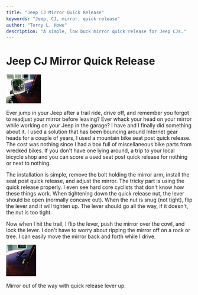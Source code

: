 ```yaml
---
title: "Jeep CJ Mirror Quick Release"
keywords: "Jeep, CJ, mirror, quick release"
author: "Terry L. Howe"
description: "A simple, low buck mirror quick release for Jeep CJs."
---
```

# Jeep CJ Mirror Quick Release

[![Mirror Quick Release](/images/body/mirror1_.jpg)](/images/body/mirror1.jpg) 

Ever jump in your Jeep after a trail ride, drive off, and remember you forgot to readjust your mirror before leaving? Ever whack your head on your mirror while working on your Jeep in the garage? I have and I finally did something about it. I used a solution that has been bouncing around Internet gear heads for a couple of years, I used a mountain bike seat post quick release. The cost was nothing since I had a box full of miscellaneous bike parts from wrecked bikes. If you don't have one lying around, a trip to your local bicycle shop and you can score a used seat post quick release for nothing or next to nothing. 

The installation is simple, remove the bolt holding the mirror arm, install the seat post quick release, and adjust the mirror. The tricky part is using the quick release properly. I even see hard core cyclists that don't know how these things work. When tightening down the quick release nut, the lever should be open (normally concave out). When the nut is snug (not tight), flip the lever and it will tighten up. The lever should go all the way, if it doesn't, the nut is too tight. 

Now when I hit the trail, I flip the lever, push the mirror over the cowl, and lock the lever. I don't have to worry about ripping the mirror off on a rock or tree. I can easily move the mirror back and forth while I drive. 

[![Mirror Quick Release](/images/body/mirror2_.jpg)](/images/body/mirror2.jpg) 

Mirror out of the way with quick release lever up.